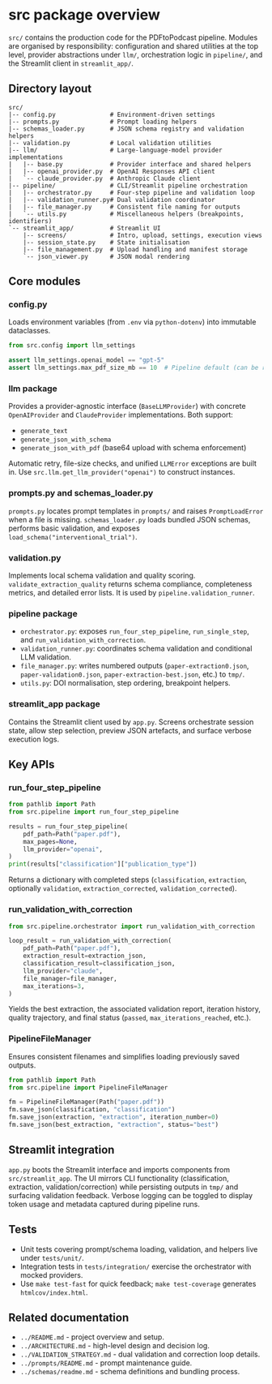 # src package overview

`src/` contains the production code for the PDFtoPodcast pipeline. Modules are organised by responsibility: configuration and shared utilities at the top level, provider abstractions under `llm/`, orchestration logic in `pipeline/`, and the Streamlit client in `streamlit_app/`.

## Directory layout

```
src/
|-- config.py               # Environment-driven settings
|-- prompts.py              # Prompt loading helpers
|-- schemas_loader.py       # JSON schema registry and validation helpers
|-- validation.py           # Local validation utilities
|-- llm/                    # Large-language-model provider implementations
|   |-- base.py             # Provider interface and shared helpers
|   |-- openai_provider.py  # OpenAI Responses API client
|   `-- claude_provider.py  # Anthropic Claude client
|-- pipeline/               # CLI/Streamlit pipeline orchestration
|   |-- orchestrator.py     # Four-step pipeline and validation loop
|   |-- validation_runner.py# Dual validation coordinator
|   |-- file_manager.py     # Consistent file naming for outputs
|   `-- utils.py            # Miscellaneous helpers (breakpoints, identifiers)
`-- streamlit_app/          # Streamlit UI
    |-- screens/            # Intro, upload, settings, execution views
    |-- session_state.py    # State initialisation
    |-- file_management.py  # Upload handling and manifest storage
    `-- json_viewer.py      # JSON modal rendering
```

## Core modules

### config.py
Loads environment variables (from `.env` via `python-dotenv`) into immutable dataclasses.

```python
from src.config import llm_settings

assert llm_settings.openai_model == "gpt-5"
assert llm_settings.max_pdf_size_mb == 10  # Pipeline default (can be raised to provider limit 32)
```

### llm package
Provides a provider-agnostic interface (`BaseLLMProvider`) with concrete `OpenAIProvider` and `ClaudeProvider` implementations. Both support:

- `generate_text`
- `generate_json_with_schema`
- `generate_json_with_pdf` (base64 upload with schema enforcement)

Automatic retry, file-size checks, and unified `LLMError` exceptions are built in. Use `src.llm.get_llm_provider("openai")` to construct instances.

### prompts.py and schemas_loader.py
`prompts.py` locates prompt templates in `prompts/` and raises `PromptLoadError` when a file is missing. `schemas_loader.py` loads bundled JSON schemas, performs basic validation, and exposes `load_schema("interventional_trial")`.

### validation.py
Implements local schema validation and quality scoring. `validate_extraction_quality` returns schema compliance, completeness metrics, and detailed error lists. It is used by `pipeline.validation_runner`.

### pipeline package
- `orchestrator.py`: exposes `run_four_step_pipeline`, `run_single_step`, and `run_validation_with_correction`.
- `validation_runner.py`: coordinates schema validation and conditional LLM validation.
- `file_manager.py`: writes numbered outputs (`paper-extraction0.json`, `paper-validation0.json`, `paper-extraction-best.json`, etc.) to `tmp/`.
- `utils.py`: DOI normalisation, step ordering, breakpoint helpers.

### streamlit_app package
Contains the Streamlit client used by `app.py`. Screens orchestrate session state, allow step selection, preview JSON artefacts, and surface verbose execution logs.

## Key APIs

### run_four_step_pipeline
```python
from pathlib import Path
from src.pipeline import run_four_step_pipeline

results = run_four_step_pipeline(
    pdf_path=Path("paper.pdf"),
    max_pages=None,
    llm_provider="openai",
)
print(results["classification"]["publication_type"])
```

Returns a dictionary with completed steps (`classification`, `extraction`, optionally `validation`, `extraction_corrected`, `validation_corrected`).

### run_validation_with_correction
```python
from src.pipeline.orchestrator import run_validation_with_correction

loop_result = run_validation_with_correction(
    pdf_path=Path("paper.pdf"),
    extraction_result=extraction_json,
    classification_result=classification_json,
    llm_provider="claude",
    file_manager=file_manager,
    max_iterations=3,
)
```

Yields the best extraction, the associated validation report, iteration history, quality trajectory, and final status (`passed`, `max_iterations_reached`, etc.).

### PipelineFileManager
Ensures consistent filenames and simplifies loading previously saved outputs.

```python
from pathlib import Path
from src.pipeline import PipelineFileManager

fm = PipelineFileManager(Path("paper.pdf"))
fm.save_json(classification, "classification")
fm.save_json(extraction, "extraction", iteration_number=0)
fm.save_json(best_extraction, "extraction", status="best")
```

## Streamlit integration

`app.py` boots the Streamlit interface and imports components from `src/streamlit_app`. The UI mirrors CLI functionality (classification, extraction, validation/correction) while persisting outputs in `tmp/` and surfacing validation feedback. Verbose logging can be toggled to display token usage and metadata captured during pipeline runs.

## Tests

- Unit tests covering prompt/schema loading, validation, and helpers live under `tests/unit/`.
- Integration tests in `tests/integration/` exercise the orchestrator with mocked providers.
- Use `make test-fast` for quick feedback; `make test-coverage` generates `htmlcov/index.html`.

## Related documentation

- `../README.md` - project overview and setup.
- `../ARCHITECTURE.md` - high-level design and decision log.
- `../VALIDATION_STRATEGY.md` - dual validation and correction loop details.
- `../prompts/README.md` - prompt maintenance guide.
- `../schemas/readme.md` - schema definitions and bundling process.
